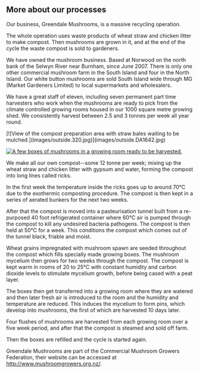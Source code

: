 More about our processes
------------------------

Our business, Greendale Mushrooms, is a massive recycling operation.

The whole operation uses waste products of wheat straw and chicken litter to
make compost. Then mushrooms are grown in it, and at the end of the cycle the
waste compost is sold to gardeners.

We have owned the mushroom business. Based at Norwood on the north bank of the
Selwyn River near Burnham, since June 2007. There is only one other commercial
mushroom farm in the South Island and four in the North Island. Our white
button mushrooms are sold South Island wide through MG (Market Gardeners
Limited) to local supermarkets and wholesalers.

We have a great staff of eleven, including seven permanent part time
harvesters who work when the mushrooms are ready to pick from the climate
controlled growing rooms housed in our 1000 square metre growing shed. We
consistently harvest between 2.5 and 3 tonnes per week all year round.

<div class="right info" id="picture-frame">
[![View of the compost preparation area with straw bales waiting to be
mulched.](images/outside.320.jpg)](images/outside.DA1642.jpg)

[![A few boxes of mushrooms in a growing room ready to be
harvested.](images/grow_room.800.jpg)](images/grow_room.UNI_0140.jpg)
</div>

We make all our own compost--some 12 tonne per week; mixing up the wheat straw
and chicken litter with gypsum and water, forming the compost into long lines
called ricks.

In the first week the temperature inside the ricks goes up to around 70°C due
to the exothermic composting procedure. The compost is then kept in a series
of aerated bunkers for the next two weeks.

After that the compost is moved into a pasteurisation tunnel built from a
re-purposed 40 foot refrigerated container where 60°C air is pumped through
the compost to kill any undesired bacteria pathogens. The compost is then held
at 50°C for a week. This conditions the compost which comes out of the tunnel
black, friable and moist.

Wheat grains impregnated with mushroom spawn are seeded throughout the compost
which fills specially made growing boxes. The mushroom mycelium then grows for
two weeks through the compost. The compost is kept warm in rooms of 20 to
25°C with constant humidity and carbon dioxide levels to stimulate mycelium
growth, before being cased with a peat layer.

The boxes then get transferred into a growing room where they are watered and
then later fresh air is introduced to the room and the humidity and
temperature are reduced. This induces the mycelium to form pins, which develop
into mushrooms, the first of which are harvested 10 days later.

Four flushes of mushrooms are harvested from each growing room over a five
week period, and after that the compost is steamed and sold off farm.

Then the boxes are refilled and the cycle is started again.

Greendale Mushrooms are part of the Commercial Mushroom Growers Federation,
their website can be accessed at <http://www.mushroomgrowers.org.nz/>.
